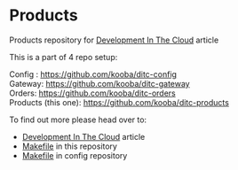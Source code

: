 # Products
Products repository for [Development In The Cloud](https://medium.com/@JakubBorys/development-in-the-cloud-4aa2cabd3880) article

This is a part of 4 repo setup:

Config : https://github.com/kooba/ditc-config  
Gateway: https://github.com/kooba/ditc-gateway  
Orders: https://github.com/kooba/ditc-orders  
Products (this one): https://github.com/kooba/ditc-products  

To find out more please head over to:
- [Development In The Cloud](https://medium.com/@JakubBorys/development-in-the-cloud-4aa2cabd3880) article
- [Makefile](https://github.com/kooba/ditc-products/blob/master/Makefile) in this repository
- [Makefile](https://github.com/kooba/ditc-config/blob/master/Makefile) in config repository
